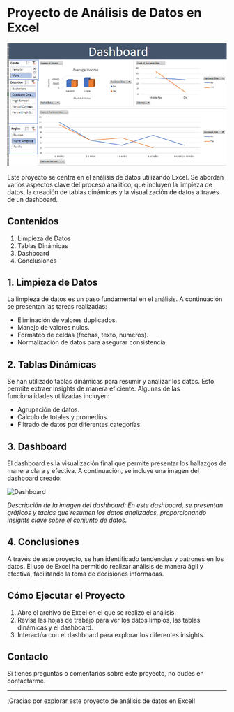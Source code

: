 # Proyecto de Análisis de Datos en Excel
![ Dashboard Excel](Dashboard.PNG)


Este proyecto se centra en el análisis de datos utilizando Excel. Se abordan varios aspectos clave del proceso analítico, que incluyen la limpieza de datos, la creación de tablas dinámicas y la visualización de datos a través de un dashboard.

## Contenidos

1. Limpieza de Datos
2. Tablas Dinámicas
3. Dashboard
4. Conclusiones

## 1. Limpieza de Datos

La limpieza de datos es un paso fundamental en el análisis. A continuación se presentan las tareas realizadas:

- Eliminación de valores duplicados.
- Manejo de valores nulos.
- Formateo de celdas (fechas, texto, números).
- Normalización de datos para asegurar consistencia.

## 2. Tablas Dinámicas

Se han utilizado tablas dinámicas para resumir y analizar los datos. Esto permite extraer insights de manera eficiente. Algunas de las funcionalidades utilizadas incluyen:

- Agrupación de datos.
- Cálculo de totales y promedios.
- Filtrado de datos por diferentes categorías.

## 3. Dashboard

El dashboard es la visualización final que permite presentar los hallazgos de manera clara y efectiva. A continuación, se incluye una imagen del dashboard creado:

![Dashboard](C:/Users/Owner/Desktop/Programacion/Excel/Dashboard.PNG)

*Descripción de la imagen del dashboard: En este dashboard, se presentan gráficos y tablas que resumen los datos analizados, proporcionando insights clave sobre el conjunto de datos.*

## 4. Conclusiones

A través de este proyecto, se han identificado tendencias y patrones en los datos. El uso de Excel ha permitido realizar análisis de manera ágil y efectiva, facilitando la toma de decisiones informadas.

## Cómo Ejecutar el Proyecto

1. Abre el archivo de Excel en el que se realizó el análisis.
2. Revisa las hojas de trabajo para ver los datos limpios, las tablas dinámicas y el dashboard.
3. Interactúa con el dashboard para explorar los diferentes insights.

## Contacto

Si tienes preguntas o comentarios sobre este proyecto, no dudes en contactarme.

---

¡Gracias por explorar este proyecto de análisis de datos en Excel!

